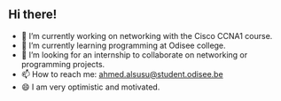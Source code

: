 ## Hi there!

- 🔭 I’m currently working on networking with the Cisco CCNA1 course.
- 🌱 I’m currently learning programming at Odisee college.
- 👯 I’m looking for an internship to collaborate on networking or programming projects.
- 📫 How to reach me: ahmed.alsusu@student.odisee.be
- 😄 I am very optimistic and motivated.
